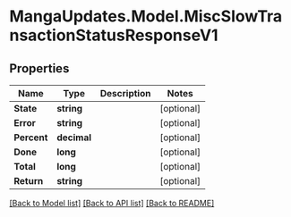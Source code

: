 # MangaUpdates.Model.MiscSlowTransactionStatusResponseV1

## Properties

Name | Type | Description | Notes
------------ | ------------- | ------------- | -------------
**State** | **string** |  | [optional] 
**Error** | **string** |  | [optional] 
**Percent** | **decimal** |  | [optional] 
**Done** | **long** |  | [optional] 
**Total** | **long** |  | [optional] 
**Return** | **string** |  | [optional] 

[[Back to Model list]](../README.md#documentation-for-models) [[Back to API list]](../README.md#documentation-for-api-endpoints) [[Back to README]](../README.md)

